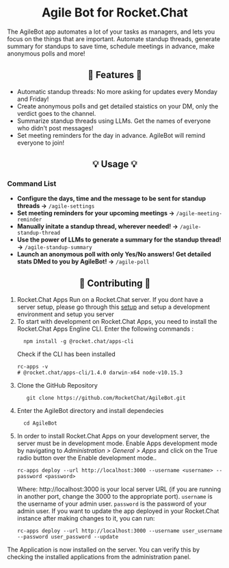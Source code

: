<h1 align='center'>Agile Bot for Rocket.Chat</h1>
 
The AgileBot app automates a lot of your tasks as managers, and lets you focus on the things that are important. Automate standup threads, generate summary for standups to save time, schedule meetings in advance, make anonymous polls and more!

<h2 align='center'>🚀 Features 🚀</h2>
<ul>
  <li>Automatic standup threads: No more asking for updates every Monday and Friday!</li> 
  <li>Create anonymous polls and get detailed staistics on your DM, only the verdict goes to the channel.</li>
  <li>Summarize standup threads using LLMs. Get the names of everyone who didn't post messages!</li>
  <li>Set meeting reminders for the day in advance. AgileBot will remind everyone to join!</li>
</ul>

<h2 align="center">💡 Usage 💡</h2>

### Command List

<ul>
    <li><strong>Configure the days, time and the message to be sent for standup threads →</strong> <code>/agile-settings</code></li>
    <li><strong>Set meeting reminders for your upcoming meetings →</strong> <code>/agile-meeting-reminder</code></li>
    <li><strong>Manually initate a standup thread, wherever needed! →</strong> <code>/agile-standup-thread</code></li>
    <li><strong>Use the power of LLMs to generate a summary for the standup thread!→</strong> <code>/agile-standup-summary</code></li>
    <li><strong>Launch an anonymous poll with only Yes/No answers! Get detailed stats DMed to you by AgileBot! →</strong> <code>/agile-poll</code></li>
</ul>

<h2 align='center'>🚀 Contributing 🚀</h2>

<ol>
  <li>Rocket.Chat Apps Run on a Rocket.Chat server. If you dont have a server setup, please go through this <a href="https://developer.rocket.chat/rocket.chat/rocket-chat-environment-setup">setup</a> and setup a development environment and setup you server</li> 
  <li>To start with development on Rocket.Chat Apps, you need to install the Rocket.Chat Apps Engline CLI. Enter the following commands : </li>
  
  ``` 
    npm install -g @rocket.chat/apps-cli
  ```
  
  Check if the CLI has been installed 
  
  ```
  rc-apps -v
# @rocket.chat/apps-cli/1.4.0 darwin-x64 node-v10.15.3
  ```
  
  <li>Clone the GitHub Repository</li>
    
 ```
    git clone https://github.com/RocketChat/AgileBot.git
 ```
  
  <li>Enter the AgileBot directory and install dependecies</li>
  
  ```
    cd AgileBot
  ```
  
  <li>In order to install Rocket.Chat Apps on your development server, the server must be in development mode. Enable Apps development mode by navigating to <i>Administration > General > Apps</i> and click on the True radio button over the Enable development mode..</li>
    
  ```
  rc-apps deploy --url http://localhost:3000 --username <username> --password <password>
  ```
  
  Where:
  http://localhost:3000 is your local server URL (if you are running in another port, change the 3000 to the appropriate port).
  `username` is the username of your admin user.
  `password` is the password of your admin user.
  If you want to update the app deployed in your Rocket.Chat instance after making changes to it, you can run:
  
  ```
  rc-apps deploy --url http://localhost:3000 --username user_username --password user_password --update
  ```
</ol>

The Application is now installed on the server. You can verify this by checking the installed applications from the administration panel.
